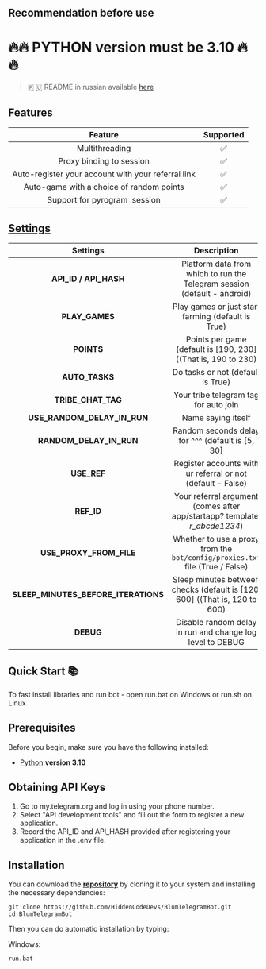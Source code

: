 ## Recommendation before use

# 🔥🔥 PYTHON version must be 3.10 🔥🔥

> 🇷 🇺 README in russian available [here](README-RU.md)

## Features  
|                      Feature                       | Supported |
|:--------------------------------------------------:|:---------:|
|                   Multithreading                   |     ✅     |
|              Proxy binding to session              |     ✅     |
| Auto-register your account with your referral link |     ✅     |
|      Auto-game with a choice of random points      |     ✅     |
|           Support for pyrogram .session            |     ✅     |


## [Settings](https://github.com/HiddenCodeDevs/BlumTelegramBot/blob/main/.env-example/)
|              Settings               |                                 Description                                  |
|:-----------------------------------:|:----------------------------------------------------------------------------:|
|        **API_ID / API_HASH**        |   Platform data from which to run the Telegram session (default - android)   |
|           **PLAY_GAMES**            |              Play games or just start farming (default is True)              |
|             **POINTS**              |        Points per game (default is [190, 230] ((That is, 190 to 230)         |
|           **AUTO_TASKS**            |                      Do tasks or not (default is True)                       |
|         **TRIBE_CHAT_TAG**          |                    Your tribe telegram tag for auto join                     |
|     **USE_RANDOM_DELAY_IN_RUN**     |                              Name saying itself                              |
|       **RANDOM_DELAY_IN_RUN**       |               Random seconds delay for ^^^ (default is [5, 30]               |
|             **USE_REF**             |         Register accounts with ur referral or not (default - False)          |
|             **REF_ID**              |  Your referral argument (comes after app/startapp? template: _r_abcde1234_)  |
|       **USE_PROXY_FROM_FILE**       | Whether to use a proxy from the `bot/config/proxies.txt` file (True / False) |
| **SLEEP_MINUTES_BEFORE_ITERATIONS** |  Sleep minutes between checks (default is [120, 600] ((That is, 120 to 600)  |
|              **DEBUG**              |          Disable random delay in run and change log level to DEBUG           |

## Quick Start 📚

To fast install libraries and run bot - open run.bat on Windows or run.sh on Linux

## Prerequisites
Before you begin, make sure you have the following installed:
- [Python](https://www.python.org/downloads/) **version 3.10**

## Obtaining API Keys
1. Go to my.telegram.org and log in using your phone number.
2. Select "API development tools" and fill out the form to register a new application.
3. Record the API_ID and API_HASH provided after registering your application in the .env file.

## Installation
You can download the [**repository**](https://github.com/HiddenCodeDevs/BlumTelegramBot) by cloning it to your system and installing the necessary dependencies:
```shell
git clone https://github.com/HiddenCodeDevs/BlumTelegramBot.git
cd BlumTelegramBot
```

Then you can do automatic installation by typing:

Windows:
```shell
run.bat
